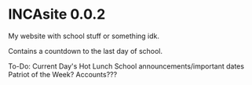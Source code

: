 # INCAsite 0.0.2
My website with school stuff or something idk.

Contains a countdown to the last day of school.

 To-Do:
 Current Day's Hot Lunch
 School announcements/important dates
 Patriot of the Week?
 Accounts???
 
